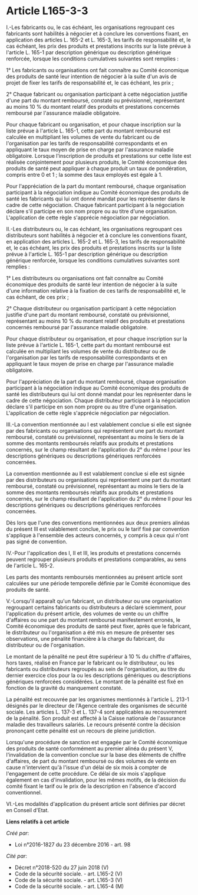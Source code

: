 # Article L165-3-3

I.-Les fabricants ou, le cas échéant, les organisations regroupant ces fabricants sont habilités à négocier et à conclure les
conventions fixant, en application des articles L. 165-2 et L. 165-3, les tarifs de responsabilité et, le cas échéant, les
prix des produits et prestations inscrits sur la liste prévue à l'article L. 165-1 par description générique ou description
générique renforcée, lorsque les conditions cumulatives suivantes sont remplies : 

1° Les fabricants ou organisations ont fait connaître au Comité économique des produits de santé leur intention de négocier à
la suite d'un avis de projet de fixer les tarifs de responsabilité et, le cas échéant, les prix ; 

2° Chaque fabricant ou organisation participant à cette négociation justifie d'une part du montant remboursé, constaté ou
prévisionnel, représentant au moins 10 % du montant relatif des produits et prestations concernés remboursé par l'assurance
maladie obligatoire. 

Pour chaque fabricant ou organisation, et pour chaque inscription sur la liste prévue à l'article L. 165-1, cette part du
montant remboursé est calculée en multipliant les volumes de vente du fabricant ou de l'organisation par les tarifs de
responsabilité correspondants et en appliquant le taux moyen de prise en charge par l'assurance maladie obligatoire. Lorsque
l'inscription de produits et prestations sur cette liste est réalisée conjointement pour plusieurs produits, le Comité
économique des produits de santé peut appliquer à chaque produit un taux de pondération, compris entre 0 et 1 ; la somme des
taux employés est égale à 1. 

Pour l'appréciation de la part du montant remboursé, chaque organisation participant à la négociation indique au Comité
économique des produits de santé les fabricants qui lui ont donné mandat pour les représenter dans le cadre de cette
négociation. Chaque fabricant participant à la négociation déclare s'il participe en son nom propre ou au titre d'une
organisation. L'application de cette règle s'apprécie négociation par négociation. 

II.-Les distributeurs ou, le cas échéant, les organisations regroupant ces distributeurs sont habilités à négocier et à
conclure les conventions fixant, en application des articles L. 165-2 et L. 165-3, les tarifs de responsabilité et, le cas
échéant, les prix des produits et prestations inscrits sur la liste prévue à l'article L. 165-1 par description générique ou
description générique renforcée, lorsque les conditions cumulatives suivantes sont remplies : 

1° Les distributeurs ou organisations ont fait connaître au Comité économique des produits de santé leur intention de
négocier à la suite d'une information relative à la fixation de ces tarifs de responsabilité et, le cas échéant, de ces
prix ; 

2° Chaque distributeur ou organisation participant à cette négociation justifie d'une part du montant remboursé, constaté ou
prévisionnel, représentant au moins 10 % du montant relatif des produits et prestations concernés remboursé par l'assurance
maladie obligatoire. 

Pour chaque distributeur ou organisation, et pour chaque inscription sur la liste prévue à l'article L. 165-1, cette part du
montant remboursé est calculée en multipliant les volumes de vente du distributeur ou de l'organisation par les tarifs de
responsabilité correspondants et en appliquant le taux moyen de prise en charge par l'assurance maladie obligatoire. 

Pour l'appréciation de la part du montant remboursé, chaque organisation participant à la négociation indique au Comité
économique des produits de santé les distributeurs qui lui ont donné mandat pour les représenter dans le cadre de cette
négociation. Chaque distributeur participant à la négociation déclare s'il participe en son nom propre ou au titre d'une
organisation. L'application de cette règle s'apprécie négociation par négociation. 

III.-La convention mentionnée au I est valablement conclue si elle est signée par des fabricants ou organisations qui
représentent une part du montant remboursé, constaté ou prévisionnel, représentant au moins le tiers de la somme des montants
remboursés relatifs aux produits et prestations concernés, sur le champ résultant de l'application du 2° du même I pour les
descriptions génériques ou descriptions génériques renforcées concernées. 

La convention mentionnée au II est valablement conclue si elle est signée par des distributeurs ou organisations qui
représentent une part du montant remboursé, constaté ou prévisionnel, représentant au moins le tiers de la somme des montants
remboursés relatifs aux produits et prestations concernés, sur le champ résultant de l'application du 2° du même II pour les
descriptions génériques ou descriptions génériques renforcées concernées. 

Dès lors que l'une des conventions mentionnées aux deux premiers alinéas du présent III est valablement conclue, le prix ou
le tarif fixé par convention s'applique à l'ensemble des acteurs concernés, y compris à ceux qui n'ont pas signé de
convention. 

IV.-Pour l'application des I, II et III, les produits et prestations concernés peuvent regrouper plusieurs produits et
prestations comparables, au sens de l'article L. 165-2. 

Les parts des montants remboursés mentionnées au présent article sont calculées sur une période temporelle définie par le
Comité économique des produits de santé. 

V.-Lorsqu'il apparaît qu'un fabricant, un distributeur ou une organisation regroupant certains fabricants ou distributeurs a
déclaré sciemment, pour l'application du présent article, des volumes de vente ou un chiffre d'affaires ou une part du
montant remboursé manifestement erronés, le Comité économique des produits de santé peut fixer, après que le fabricant, le
distributeur ou l'organisation a été mis en mesure de présenter ses observations, une pénalité financière à la charge du
fabricant, du distributeur ou de l'organisation. 

Le montant de la pénalité ne peut être supérieur à 10 % du chiffre d'affaires, hors taxes, réalisé en France par le fabricant
ou le distributeur, ou les fabricants ou distributeurs regroupés au sein de l'organisation, au titre du dernier exercice clos
pour la ou les descriptions génériques ou descriptions génériques renforcées considérées. Le montant de la pénalité est fixé
en fonction de la gravité du manquement constaté. 

La pénalité est recouvrée par les organismes mentionnés à l'article L. 213-1 désignés par le directeur de l'Agence centrale
des organismes de sécurité sociale. Les articles L. 137-3 et L. 137-4 sont applicables au recouvrement de la pénalité. Son
produit est affecté à la Caisse nationale de l'assurance maladie des travailleurs salariés. Le recours présenté contre la
décision prononçant cette pénalité est un recours de pleine juridiction. 

Lorsqu'une procédure de sanction est engagée par le Comité économique des produits de santé conformément au premier alinéa du
présent V, l'invalidation de la convention conclue sur la base des éléments de chiffre d'affaires, de part du montant
remboursé ou des volumes de vente en cause n'intervient qu'à l'issue d'un délai de six mois à compter de l'engagement de
cette procédure. Ce délai de six mois s'applique également en cas d'invalidation, pour les mêmes motifs, de la décision du
comité fixant le tarif ou le prix de la description en l'absence d'accord conventionnel. 

VI.-Les modalités d'application du présent article sont définies par décret en Conseil d'Etat.

**Liens relatifs à cet article**

_Créé par_:

  - Loi n°2016-1827 du 23 décembre 2016 - art. 98

_Cité par_:

  - Décret n°2018-520 du 27 juin 2018 (V)
  - Code de la sécurité sociale. - art. L165-2 (V)
  - Code de la sécurité sociale. - art. L165-3 (V)
  - Code de la sécurité sociale. - art. L165-4 (M)

